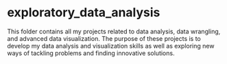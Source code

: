 # exploratory_data_analysis
This folder contains all my projects related to data analysis, data wrangling, and advanced data visualization. The purpose of these projects is to develop my data analysis and visualization skills as well as exploring new ways of tackling problems and finding innovative solutions.

